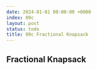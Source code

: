 ```yaml
---
date: 2024-01-01 00:00:00 +0000
index: 09c
layout: post
status: todo
title: 09c Fractional Knapsack
---
```


## Fractional Knapsack
